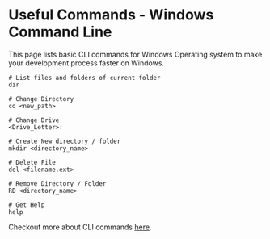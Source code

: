 # Useful Commands - Windows Command Line

This page lists basic CLI commands for Windows Operating system to make your development process faster on Windows.

```shell
# List files and folders of current folder
dir

# Change Directory
cd <new_path>

# Change Drive
<Drive_Letter>:

# Create New directory / folder
mkdir <directory_name>

# Delete File
del <filename.ext>

# Remove Directory / Folder
RD <directory_name>

# Get Help
help
```

Checkout more about CLI commands [here](https://www.thomas-krenn.com/en/wiki/Cmd_commands_under_Windows).
